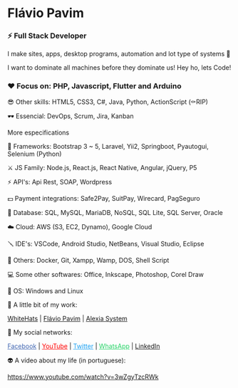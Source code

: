 # Flávio Pavim
### ⚡ Full Stack Developer

I make sites, apps, desktop programs, automation and lot type of systems 🤖

I want to dominate all machines before they dominate us! Hey ho, lets Code!


### ❤️ Focus on: PHP, Javascript, Flutter and Arduino

😎 Other skills: HTML5, CSS3, C#, Java, Python, ActionScript (⚰️RIP)

🕶 Essencial: DevOps, Scrum, Jira, Kanban




More especifications

🤖 Frameworks: Bootstrap 3 ~ 5, Laravel, Yii2, Springboot, Pyautogui, Selenium (Python)

⚔️ JS Family: Node.js, React.js, React Native, Angular, jQuery, P5

⚡ API's: Api Rest, SOAP, Wordpress

💵 Payment integrations: Safe2Pay, SuitPay, Wirecard, PagSeguro

📼 Database: SQL, MySQL, MariaDB, NoSQL, SQL Lite, SQL Server, Oracle

☁️ Cloud: AWS (S3, EC2, Dynamo), Google Cloud

🪛 IDE's: VSCode, Android Studio, NetBeans, Visual Studio, Eclipse

👾 Others: Docker, Git, Xampp, Wamp, DOS, Shell Script

💻 Some other softwares: Office, Inkscape, Photoshop, Corel Draw

🐧 OS: Windows and Linux




🌱 A little bit of my work:

<a href="https://whitehats.com.br" target="_blank">WhiteHats</a> | 
<a href="https://flaviopavim.com.br" target="_blank">Flávio Pavim</a> | 
<a href="https://alexiasystem.com.br" target="_blank">Alexia System</a>



💬 My social networks:

<a href="https://facebook.com/rockandhack" target="_blank" style="color: #4267B2">Facebook</a> | 
<a href="https://youtube.com/flaviopavim" target="_blank" style="color: #ff0000">YouTube</a> | 
<a href="https://twitter.com/pavimFlavio" target="_blank" style="color: #1da1f2">Twitter</a> | 
<a href="https://wa.me/5518996626124" target="_blank" style="color: #25D366">WhatsApp</a> |
<a href="https://linkedin.com/in/flaviogilpavim" target="_blank" style="color: #25D66">LinkedIn</a>


👽 A vídeo about my life (in portuguese):

https://www.youtube.com/watch?v=3wZgyTzcRWk

<!--
- 🔭 I’m currently working on ...
- 👯 I’m looking to collaborate on ...
- 🤔 I’m looking for help with ...
- 📫 How to reach me: ...
- 😄 Pronouns: ...
- 👋
-->
